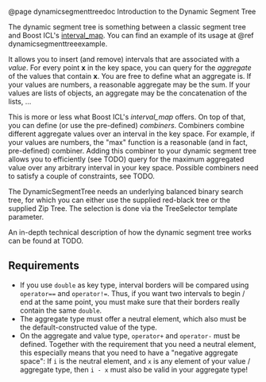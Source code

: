 @page dynamicsegmenttreedoc Introduction to the Dynamic Segment Tree

The dynamic segment tree is something between a classic segment tree and Boost ICL's 
[interval_map](http://www.boost.org/doc/libs/1_66_0/libs/icl/doc/html/index.html#boost_icl.introduction.definition_and_basic_example). 
You can find an example of its usage at @ref dynamicsegmenttreeexample.

It allows you to insert (and remove) intervals that are associated with a *value*. For every point 
**x**
in the key space, you can query for the *aggregate* of the values that contain **x**. You are 
free to define what an aggregate is. If your values are numbers, a reasonable aggregate may be 
the sum. If your values are lists of objects, an aggregate may be the concatenation of the lists, …

This is more or less what Boost ICL's *interval_map* offers. On top of that, you can define (or 
use the pre-defined) *combiners*. Combiners combine different aggregate values over an 
interval in the key space. For example, if your values are numbers, the "max" function is a 
reasonable (and in fact, pre-defined) combiner. Adding this combiner to your dynamic segment tree
 allows you to efficiently (see TODO) query for the maximum aggregated value over any arbitrary 
 interval in your key space. Possible combiners need to satisfy a couple of constraints, see TODO.

The DynamicSegmentTree needs an underlying balanced binary search tree, for which you can either use the supplied red-black tree or the supplied Zip Tree. The selection is done via the TreeSelector template parameter.

An in-depth technical description of how the dynamic segment tree works can be found at TODO.

Requirements
------------

* If you use `double` as key type, interval borders will be compared using `operator==` and 
`operator!=`. Thus, if you want two intervals to begin / end at the same point, you must make 
sure that their borders really contain the same `double`.
* The aggregate type must offer a neutral element, which also must be the default-constructed value 
of the type.
* On the aggregate and value type, `operator+` and `operator-` must be defined. Together with the
 requirement that you need a neutral element, this especially means that you need to have a 
 "negative aggregate space": If `i` is the neutral element, and `x` is any element of your value 
 / aggregate type, then `i - x` must also be valid in your aggregate type!

